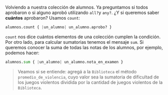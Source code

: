 Volviendo a nuestra colección de alumnos. Ya preguntamos si todos aprobaron o si alguno aprobó utilizando `all?`y `any?`. ¿Y si queremos saber **cuántos** aprobaron? Usamos `count`:

```python
alumnos.count { |un_alumno| un_alumno.aprobo? }
```

`count` nos dice cuántos elementos de una colección cumplen la condición. Por otro lado, para calcular sumatorias tenemos el mensaje `sum`. Si queremos conocer la suma de todas las notas de los alumnos, por ejemplo, podemos hacer:

```python
alumnos.sum { |un_alumno| un_alumno.nota_en_examen }
```

> Veamos si se entiende: agregá a la `Biblioteca` el método `promedio_de_violencia`, cuyo valor sea la sumatoria de dificultad de los juegos violentos dividida por la cantidad de juegos violentos de la `Biblioteca`.
